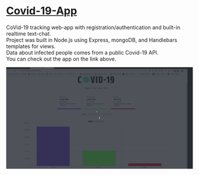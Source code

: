 # <a href="https://covid-19-tracker-rs.herokuapp.com/">Covid-19-App</a>
CoVid-19 tracking web-app with registration/authentication and built-in realtime text-chat. <br>
Project was built in Node.js using Express, mongoDB, and Handlebars templates for views.<br>
Data about infected people comes from a public Covid-19 API.<br>
You can check out the app on the link above.<br>


![](readme-assets/covid-19.gif)
